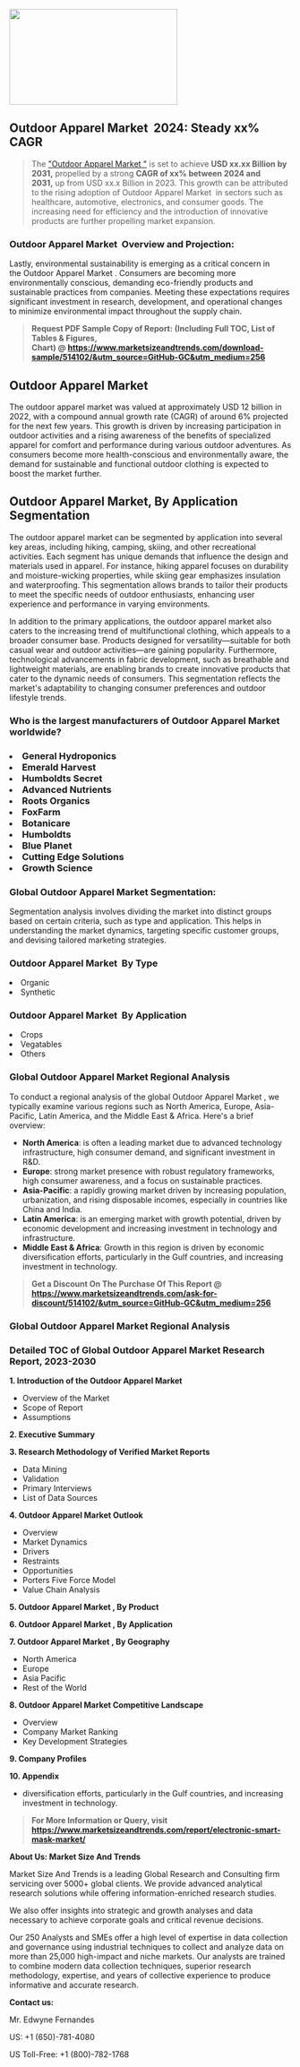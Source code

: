 <p><img class="alignnone size-medium wp-image-20088" src="https://ffe5etoiles.com/wp-content/uploads/2024/12/MST1-300x171.png" alt="" width="300" height="171" /></p><h2 id="ember46" class="ember-view reader-text-block__heading-2">Outdoor Apparel Market &nbsp;2024: Steady&nbsp;xx% CAGR</h2><blockquote id="ember47" class="ember-view reader-text-block__blockquote">The&nbsp;<a class="app-aware-link " href="https://www.marketsizeandtrends.com/download-sample/514102/&utm_source=GitHub-GC&utm_medium=256" target="_blank" data-test-app-aware-link="">"Outdoor Apparel Market "</a>&nbsp;is set to achieve&nbsp;<strong>USD&nbsp;xx.xx&nbsp;Billion by 2031,</strong>&nbsp;propelled by a strong&nbsp;<strong>CAGR of&nbsp;xx% between 2024 and 2031,</strong>&nbsp;up from USD xx.x Billion in 2023. This growth can be attributed to the rising adoption of&nbsp;Outdoor Apparel Market &nbsp;in sectors such as healthcare, automotive, electronics, and consumer goods. The increasing need for efficiency and the introduction of innovative products are further propelling market expansion.</blockquote><h3 id="ember48" class="ember-view reader-text-block__heading-3">Outdoor Apparel Market &nbsp;Overview and Projection:</h3><p id="ember49" class="ember-view reader-text-block__paragraph">Lastly, environmental sustainability is emerging as a critical concern in the&nbsp;Outdoor Apparel Market . Consumers are becoming more environmentally conscious, demanding eco-friendly products and sustainable practices from companies. Meeting these expectations requires significant investment in research, development, and operational changes to minimize environmental impact throughout the supply chain.</p><blockquote id="ember50" class="ember-view reader-text-block__blockquote"><strong>Request PDF Sample Copy of Report: (Including Full TOC, List of Tables &amp; Figures, Chart)&nbsp;@&nbsp;<strong><a href="https://www.marketsizeandtrends.com/download-sample/514102/&utm_source=GitHub-GC&utm_medium=256" target="_blank">https://www.marketsizeandtrends.com/download-sample/514102/&utm_source=GitHub-GC&utm_medium=256</a></strong></strong></blockquote><h3 class=""> <h2>Outdoor Apparel Market</h2><p>The outdoor apparel market was valued at approximately USD 12 billion in 2022, with a compound annual growth rate (CAGR) of around 6% projected for the next few years. This growth is driven by increasing participation in outdoor activities and a rising awareness of the benefits of specialized apparel for comfort and performance during various outdoor adventures. As consumers become more health-conscious and environmentally aware, the demand for sustainable and functional outdoor clothing is expected to boost the market further.</p><h2>Outdoor Apparel Market, By Application Segmentation</h2><p>The outdoor apparel market can be segmented by application into several key areas, including hiking, camping, skiing, and other recreational activities. Each segment has unique demands that influence the design and materials used in apparel. For instance, hiking apparel focuses on durability and moisture-wicking properties, while skiing gear emphasizes insulation and waterproofing. This segmentation allows brands to tailor their products to meet the specific needs of outdoor enthusiasts, enhancing user experience and performance in varying environments.</p><p>In addition to the primary applications, the outdoor apparel market also caters to the increasing trend of multifunctional clothing, which appeals to a broader consumer base. Products designed for versatility—suitable for both casual wear and outdoor activities—are gaining popularity. Furthermore, technological advancements in fabric development, such as breathable and lightweight materials, are enabling brands to create innovative products that cater to the dynamic needs of consumers. This segmentation reflects the market's adaptability to changing consumer preferences and outdoor lifestyle trends.</p></h3><h3 id="" class="">Who is the largest manufacturers of&nbsp;Outdoor Apparel Market worldwide?</h3><h3 class=""></Li><Li>General Hydroponics</Li><Li> Emerald Harvest</Li><Li> Humboldts Secret</Li><Li> Advanced Nutrients</Li><Li> Roots Organics</Li><Li> FoxFarm</Li><Li> Botanicare</Li><Li> Humboldts</Li><Li> Blue Planet</Li><Li> Cutting Edge Solutions</Li><Li> Growth Science</h3><h3 id="ember53" class="ember-view reader-text-block__heading-3">Global&nbsp;Outdoor Apparel Market Segmentation:</h3><p id="ember54" class="ember-view reader-text-block__paragraph">Segmentation analysis involves dividing the market into distinct groups based on certain criteria, such as type and application. This helps in understanding the market dynamics, targeting specific customer groups, and devising tailored marketing strategies.</p><h3 id="" class="">Outdoor Apparel Market &nbsp;By Type</h3><p></Li><Li>Organic</Li><Li> Synthetic</p><h3 id="" class="">Outdoor Apparel Market &nbsp;By Application</h3><p class=""></Li><Li>Crops</Li><Li> Vegatables</Li><Li> Others</p><h3 id="ember62" class="ember-view reader-text-block__heading-3">Global Outdoor Apparel Market Regional Analysis</h3><p id="ember63" class="ember-view reader-text-block__paragraph">To conduct a regional analysis of the global Outdoor Apparel Market , we typically examine various regions such as North America, Europe, Asia-Pacific, Latin America, and the Middle East &amp; Africa. Here's a brief overview:</p><ul><li><strong>North America</strong>: is often a leading market due to advanced technology infrastructure, high consumer demand, and significant investment in R&amp;D.</li><li><strong>Europe</strong>: strong market presence with robust regulatory frameworks, high consumer awareness, and a focus on sustainable practices.</li><li><strong>Asia-Pacific</strong>: a rapidly growing market driven by increasing population, urbanization, and rising disposable incomes, especially in countries like China and India.</li><li><strong>Latin America</strong>: is an emerging market with growth potential, driven by economic development and increasing investment in technology and infrastructure.</li><li><strong>Middle East &amp; Africa</strong>: Growth in this region is driven by economic diversification efforts, particularly in the Gulf countries, and increasing investment in technology.</li></ul><blockquote id="ember61" class="ember-view reader-text-block__blockquote"><strong>Get a Discount On The Purchase Of This Report @ <strong><a href="https://html-cleaner.com/" target="">https://www.marketsizeandtrends.com/ask-for-discount/514102/&utm_source=GitHub-GC&utm_medium=256</a></strong></strong></blockquote><h3 id="ember62" class="ember-view reader-text-block__heading-3">Global Outdoor Apparel Market Regional Analysis</h3><h3 id="" class="">Detailed TOC of Global Outdoor Apparel Market Research Report, 2023-2030</h3><p id="" class=""><strong>1. Introduction of the Outdoor Apparel Market </strong></p><ul><li>Overview of the Market</li><li>Scope of Report</li><li>Assumptions</li></ul><p id="" class=""><strong>2. Executive Summary</strong></p><p id="" class=""><strong>3. Research Methodology of Verified Market Reports</strong></p><ul><li>Data Mining</li><li>Validation</li><li>Primary Interviews</li><li>List of Data Sources</li></ul><p id="" class=""><strong>4. Outdoor Apparel Market Outlook</strong></p><ul><li>Overview</li><li>Market Dynamics</li><li>Drivers</li><li>Restraints</li><li>Opportunities</li><li>Porters Five Force Model</li><li>Value Chain Analysis</li></ul><p id="" class=""><strong>5. Outdoor Apparel Market , By Product</strong></p><p id="" class=""><strong>6. Outdoor Apparel Market , By Application</strong></p><p id="" class=""><strong>7. Outdoor Apparel Market , By Geography</strong></p><ul><li>North America</li><li>Europe</li><li>Asia Pacific</li><li>Rest of the World</li></ul><p id="" class=""><strong>8. Outdoor Apparel Market Competitive Landscape</strong></p><ul><li>Overview</li><li>Company Market Ranking</li><li>Key Development Strategies</li></ul><p id="" class=""><strong>9. Company Profiles</strong></p><p id="" class=""><strong>10. Appendix</strong></p><ul><li>diversification efforts, particularly in the Gulf countries, and increasing investment in technology.</li></ul><blockquote id="ember65" class="ember-view reader-text-block__blockquote"><strong>For More Information or Query, visit <strong><strong><a href="https://html-cleaner.com/" target="">https://www.marketsizeandtrends.com/report/electronic-smart-mask-market/</a></strong></strong></strong></blockquote><p id="" class=""><strong>About Us: Market Size And Trends</strong></p><p id="" class="">Market Size And Trends is a leading Global Research and Consulting firm servicing over 5000+ global clients. We provide advanced analytical research solutions while offering information-enriched research studies.</p><p id="" class="">We also offer insights into strategic and growth analyses and data necessary to achieve corporate goals and critical revenue decisions.</p><p id="" class="">Our 250 Analysts and SMEs offer a high level of expertise in data collection and governance using industrial techniques to collect and analyze data on more than 25,000 high-impact and niche markets. Our analysts are trained to combine modern data collection techniques, superior research methodology, expertise, and years of collective experience to produce informative and accurate research.</p><p id="" class=""><strong>Contact us:</strong></p><p id="" class="">Mr. Edwyne Fernandes</p><p id="" class="">US: +1 (650)-781-4080</p><p id="" class="">US Toll-Free: +1 (800)-782-1768</p>
